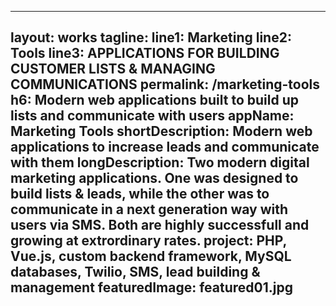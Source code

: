 ---


layout: works
tagline: 
line1: Marketing
line2: Tools
line3: APPLICATIONS FOR BUILDING CUSTOMER LISTS & MANAGING COMMUNICATIONS
permalink: /marketing-tools
h6: Modern web applications built to build up lists and communicate with users
appName: Marketing Tools
shortDescription: Modern web applications to increase leads and communicate with them
longDescription: Two modern digital marketing applications. One was designed to build lists &amp; leads, while the other was to communicate in a next generation way with users via SMS. Both are highly successfull and growing at extrordinary rates.
project: PHP, Vue.js, custom backend framework, MySQL databases, Twilio, SMS, lead building &amp; management
featuredImage: featured01.jpg
---